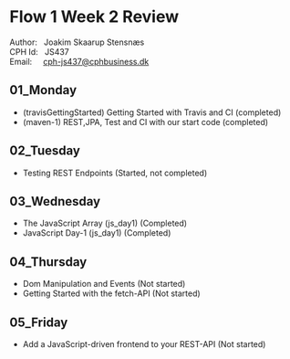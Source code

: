 # Flow 1 Week 2 Review

Author: &nbsp;&nbsp;Joakim Skaarup Stensnæs\
CPH Id: &nbsp;&nbsp;JS437\
Email: &nbsp;&nbsp;&nbsp;&nbsp;cph-js437@cphbusiness.dk

## 01_Monday
* (travisGettingStarted) Getting Started with Travis and CI (completed)
* (maven-1) REST,JPA, Test and CI with our start code (completed)

## 02_Tuesday
* Testing REST Endpoints (Started, not completed)

## 03_Wednesday
* The JavaScript Array (js_day1) (Completed)
* JavaScript Day-1 (js_day1) (Completed)

## 04_Thursday
* Dom Manipulation and Events (Not started)
* Getting Started with the fetch-API (Not started)

## 05_Friday
* Add a JavaScript-driven frontend to your REST-API (Not started)
